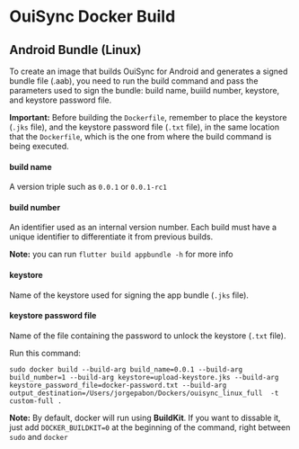 # OuiSync Docker Build

## Android Bundle (Linux)
To create an image that builds OuiSync for Android and generates a signed bundle file (.aab), you need to run the build command and pass the parameters used to sign the bundle: build name, buiild number, keystore, and keystore password file.

**Important:** Before building the `Dockerfile`, remember to place the keystore (`.jks` file), and the keystore password file (`.txt` file), in the same location that the `Dockerfile`, which is the one from where the build command is being executed.

#### build name
A version triple such as `0.0.1` or `0.0.1-rc1`

#### build number
An identifier used as an internal version number.
Each build must have a unique identifier to differentiate it from previous builds.

**Note:** you can run `flutter build appbundle -h` for more info

#### keystore
Name of the keystore used for signing the app bundle (`.jks` file). 

#### keystore password file
Name of the file containing the password to unlock the keystore (`.txt` file).

Run this command:

`sudo docker build --build-arg build_name=0.0.1 --build-arg build_number=1 --build-arg keystore=upload-keystore.jks --build-arg keystore_password_file=docker-password.txt --build-arg output_destination=/Users/jorgepabon/Dockers/ouisync_linux_full  -t custom-full .`

**Note:** By default, docker will run using **BuildKit**. If you want to dissable it, just add `DOCKER_BUILDKIT=0` at the beginning of the command, right between `sudo` and `docker`